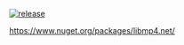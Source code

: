 [![release](https://github.com/jasondavis303/libmp4.net/actions/workflows/release.yml/badge.svg)](https://github.com/jasondavis303/libmp4.net/actions/workflows/release.yml)

https://www.nuget.org/packages/libmp4.net/